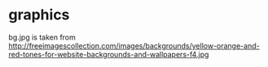 # graphics

bg.jpg is taken from http://freeimagescollection.com/images/backgrounds/yellow-orange-and-red-tones-for-website-backgrounds-and-wallpapers-f4.jpg